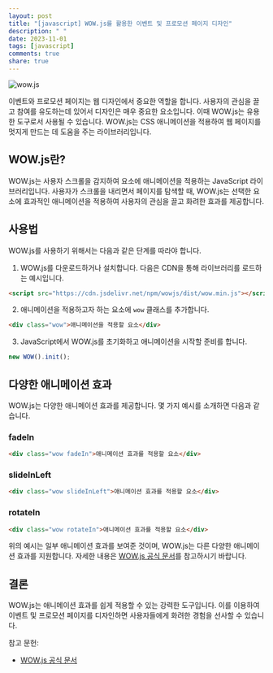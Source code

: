 ```yaml
---
layout: post
title: "[javascript] WOW.js를 활용한 이벤트 및 프로모션 페이지 디자인"
description: " "
date: 2023-11-01
tags: [javascript]
comments: true
share: true
---
```


![wow.js](https://cdn.jsdelivr.net/npm/animate.css/docs/assets/vendor/wow/logo.png)

이벤트와 프로모션 페이지는 웹 디자인에서 중요한 역할을 합니다. 사용자의 관심을 끌고 참여를 유도하는데 있어서 디자인은 매우 중요한 요소입니다. 이때 WOW.js는 유용한 도구로서 사용될 수 있습니다. WOW.js는 CSS 애니메이션을 적용하여 웹 페이지를 멋지게 만드는 데 도움을 주는 라이브러리입니다.

## WOW.js란?

WOW.js는 사용자 스크롤을 감지하여 요소에 애니메이션을 적용하는 JavaScript 라이브러리입니다. 사용자가 스크롤을 내리면서 페이지를 탐색할 때, WOW.js는 선택한 요소에 효과적인 애니메이션을 적용하여 사용자의 관심을 끌고 화려한 효과를 제공합니다.

## 사용법

WOW.js를 사용하기 위해서는 다음과 같은 단계를 따라야 합니다.

1. WOW.js를 다운로드하거나 설치합니다. 다음은 CDN을 통해 라이브러리를 로드하는 예시입니다.

```html
<script src="https://cdn.jsdelivr.net/npm/wowjs/dist/wow.min.js"></script>
```

2. 애니메이션을 적용하고자 하는 요소에 `wow` 클래스를 추가합니다.

```html
<div class="wow">애니메이션을 적용할 요소</div>
```

3. JavaScript에서 WOW.js를 초기화하고 애니메이션을 시작할 준비를 합니다.

```javascript
new WOW().init();
```

## 다양한 애니메이션 효과

WOW.js는 다양한 애니메이션 효과를 제공합니다. 몇 가지 예시를 소개하면 다음과 같습니다.

### fadeIn

```html
<div class="wow fadeIn">애니메이션 효과를 적용할 요소</div>
```

### slideInLeft

```html
<div class="wow slideInLeft">애니메이션 효과를 적용할 요소</div>
```

### rotateIn

```html
<div class="wow rotateIn">애니메이션 효과를 적용할 요소</div>
```

위의 예시는 일부 애니메이션 효과를 보여준 것이며, WOW.js는 다른 다양한 애니메이션 효과를 지원합니다. 자세한 내용은 [WOW.js 공식 문서](https://wowjs.uk)를 참고하시기 바랍니다.

## 결론

WOW.js는 애니메이션 효과를 쉽게 적용할 수 있는 강력한 도구입니다. 이를 이용하여 이벤트 및 프로모션 페이지를 디자인하면 사용자들에게 화려한 경험을 선사할 수 있습니다.

참고 문헌:
- [WOW.js 공식 문서](https://wowjs.uk)